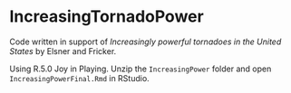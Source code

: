 # IncreasingTornadoPower

Code written in support of _Increasingly powerful tornadoes in the United States_ by Elsner and Fricker.

Using R.5.0 Joy in Playing. Unzip the `IncreasingPower` folder and open `IncreasingPowerFinal.Rmd` in RStudio.
